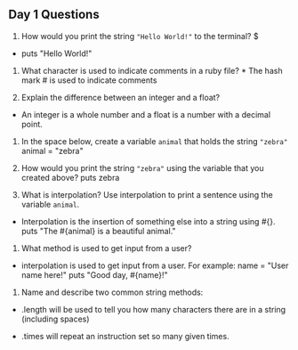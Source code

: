 ## Day 1 Questions

1. How would you print the string `"Hello World!"` to the terminal? $
  * puts "Hello World!"

1. What character is used to indicate comments in a ruby file?      *  The hash mark # is used to indicate comments

1. Explain the difference between an integer and a float?
  * An integer is a whole number and a float is a number with a decimal point.

1. In the space below, create a variable `animal` that holds the string `"zebra"`
animal = "zebra"

1. How would you print the string `"zebra"` using the variable that you created above?
puts zebra

1. What is interpolation? Use interpolation to print a sentence using the variable `animal`.
  * Interpolation is the insertion of something else into a string using #{}.
puts "The #{animal} is a beautiful animal."

1. What method is used to get input from a user?

  * interpolation is used to get input from a user. For example:
name = "User name here!"
puts "Good day, #{name}!"

1. Name and describe two common string methods:

  * .length will be used to tell you how many characters there are in a string (including spaces)

  * .times will repeat an instruction set so many given times.
